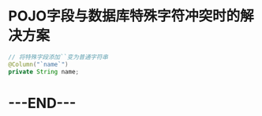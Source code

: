 # POJO字段与数据库特殊字符冲突时的解决方案



```java
// 将特殊字段添加``变为普通字符串
@Column("`name`")
private String name;
```

# ---END---